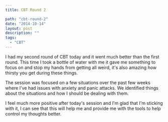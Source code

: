 ```yaml
---
title: CBT Round 2

path: "cbt-round-2"
date: "2014-10-14"
layout: post
description: ""
tags:
  - "CBT"
---
```

I had my second round of CBT today and it went much better than the first round. This time I took a bottle of water with me it gave me something to focus on and stop my hands from getting all weird, it's also amazing how thirsty you get during these things.

The session was focused on a few situations over the past few weeks where I've had issues with anxiety and panic attacks. We identified things about the situations and how I should be dealing with them.

I feel much more positive after today's session and I'm glad that I'm sticking with it, I can see that this will help me and provide me with the tools to help control my thoughts better.

